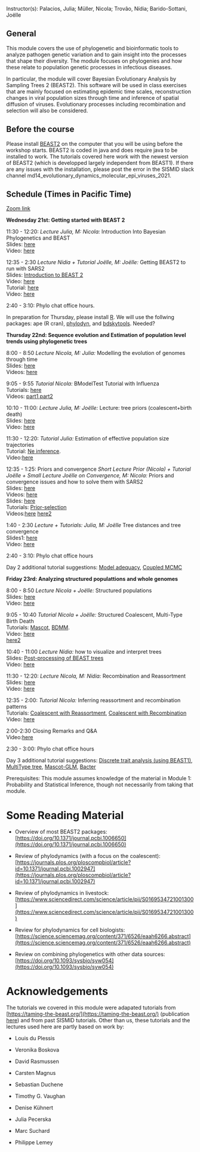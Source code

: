 


<p>  </p>

<p>  </p>

Instructor(s):
Palacios, Julia; Müller, Nicola; Trovão, Nídia; Barido-Sottani, Joëlle

## General

This module covers the use of phylogenetic and bioinformatic tools to analyze pathogen genetic variation and to gain insight into the processes that shape their diversity. The module focuses on phylogenies and how these relate to population genetic processes in infectious diseases.

In particular, the module will cover Bayesian Evolutionary Analysis by Sampling Trees 2 (BEAST2). This software will be used in class exercises that are mainly focused on estimating epidemic time scales, reconstruction changes in viral population sizes through time and inference of spatial diffusion of viruses. Evolutionary processes including recombination and selection will also be considered.

## Before the course

Please install [BEAST2](https://www.beast2.org/) on the computer that you will be using before the workshop starts.
BEAST2 is coded in java and does require java to be installed to work.
The tutorials covered here work with the newest version of BEAST2 (which is developped largely independent from BEAST1).
If there are any issues with the installation, please post the error in the SISMID slack channel md14_evolutionary_dynamics_molecular_epi_viruses_2021.

## Schedule (Times in Pacific Time)

[Zoom link](https://stanford.zoom.us/j/95863616151?pwd=Tis3UXBLNmNYdUxvRHFZcTRKbmNiUT09) <br />


**Wednesday 21st: Getting started with BEAST 2** <br />

11:30 - 12:20: *Lecture Julia, M: Nicola:* Introduction Into Bayesian Phylogenetics and BEAST<br />
                Slides: [here](https://github.com/JuliaPalacios/SISMID_EvolutionaryDynamics/blob/master/Lectures/2021-07-21_Introduction.pdf?raw=true)<br />
                Video: [here](https://stanford.zoom.us/rec/share/-6aDehBWYZJA10j5507y5FJBAIyvZml480nLzj1ZX7rd48Qk3PLKn-UY2GtWcduj.WZTY4r-L9d9m5uXh?startTime=1626892546000)

12:35 - 2:30  *Lecture Nídia + Tutorial Joëlle, M: Joëlle:*  Getting BEAST2 to run with SARS2 <br />
                Slides: [Introduction to BEAST 2](https://github.com/JuliaPalacios/SISMID_EvolutionaryDynamics/blob/master/Lectures/2021-07-21_IntroductionToBEAST2_NT.pdf)<br />
                Video: [here](https://stanford.zoom.us/rec/share/lp3Ei2GGrl_45cKDS7YB6teHqGxVjjUSoLfNpH1OUtWTcZZfGP1Q0GqexSusrD60.mZkLg1SZEPQkJo6T?startTime=1626896252000)<br />
                Tutorial: [here](https://github.com/JuliaPalacios/SISMID_EvolutionaryDynamics/blob/master/Tutorials/Introduction-to-BEAST2.zip?raw=true)<br />
                Video: [here](https://stanford.zoom.us/rec/share/-PLZn93I2KFgdC-SJrXTMA6kO0XJ_wP8cdA7_ocwjqXW4CXDiN2o71GLQsudWQ94.CI7-bny7r0Mp9cHu?startTime=1626899468000)

2:40 - 3:10: Phylo chat office hours. 

In preparation for Thursday, please install [R](https://www.r-project.org). We will use the follwing packages: ape (R cran), [phylodyn](https://github.com/mdkarcher/phylodyn), and [bdskytools](https://github.com/laduplessis/bdskytools). Needed?

**Thursday 22nd: Sequence evolution and Estimation of population level trends using phylogenetic trees**

8:00 - 8:50 *Lecture Nicola, M: Julia:* Modelling the evolution of genomes through time<br />
                Slides: [here](https://github.com/JuliaPalacios/SISMID_EvolutionaryDynamics/blob/master/Lectures/2021-07-22_sismid_evol_nfm.pptx?raw=true)<br />
                Videos: [here](https://stanford.zoom.us/rec/share/lreja8-Cf6rvbjcnWhI1EkdJ3lQpxSdfTfrMRImgzkapfiZ55r7xynrKoyGaNwpJ.h5B_hX9Jpzxl8TzG?startTime=1626966297000) 

9:05 - 9:55 *Tutorial Nicola:* BModelTest Tutorial with Influenza <br />
                Tutorials: [here](https://github.com/JuliaPalacios/SISMID_EvolutionaryDynamics/blob/master/Tutorials/2021-07-22_BModelTest.zip?raw=true)<br />
                Videos: [part1](https://stanford.zoom.us/rec/share/lreja8-Cf6rvbjcnWhI1EkdJ3lQpxSdfTfrMRImgzkapfiZ55r7xynrKoyGaNwpJ.h5B_hX9Jpzxl8TzG?startTime=1626969978000),[part2](https://stanford.zoom.us/rec/share/lreja8-Cf6rvbjcnWhI1EkdJ3lQpxSdfTfrMRImgzkapfiZ55r7xynrKoyGaNwpJ.h5B_hX9Jpzxl8TzG?startTime=1626972729000)

10:10 - 11:00: *Lecture Julia, M: Joëlle:* Lecture: tree priors (coalescent+birth death) <br />
                Slides: [here](https://github.com/JuliaPalacios/SISMID_EvolutionaryDynamics/blob/master/Lectures/2021-07-22_tree_priors.pdf?raw=true)<br />                Video: [here](https://stanford.zoom.us/rec/share/lreja8-Cf6rvbjcnWhI1EkdJ3lQpxSdfTfrMRImgzkapfiZ55r7xynrKoyGaNwpJ.h5B_hX9Jpzxl8TzG?startTime=1626973935000)

11:30 - 12:20: *Tutorial Julia:* Estimation of effective population size trajectories <br />
                Tutorial: [Ne inference](https://github.com/JuliaPalacios/SISMID_EvolutionaryDynamics/raw/master/Tutorials/Ne_inference.zip?raw=true).<br />
                Video:[here](https://stanford.zoom.us/rec/share/MEOYYY_970d3dX2UYLIG03mNHHiCc7VMk1IMn2XgRWO1bn7VojtnDi0yX1ZwthpM.IRgdmLN4S5JgJOkf?startTime=1626978761000)</b> 
               
12:35 - 1:25: Priors and convergence
*Short Lecture Prior (Nicola) + Tutorial Joëlle + Small Lecture Joëlle on Convergence, M: Nicola:* Priors and convergence issues and how to solve them with SARS2 <br />
                Slides: [here](https://github.com/JuliaPalacios/SISMID_EvolutionaryDynamics/blob/master/Lectures/2021-07-22_priors_nfm.pptx?raw=true)<br />
                Videos: [here](https://stanford.zoom.us/rec/share/MEOYYY_970d3dX2UYLIG03mNHHiCc7VMk1IMn2XgRWO1bn7VojtnDi0yX1ZwthpM.IRgdmLN4S5JgJOkf?startTime=1626982601000)<br />
                Slides: [here](https://github.com/JuliaPalacios/SISMID_EvolutionaryDynamics/blob/master/Lectures/2020-07-27_troubleshooting.pptx?raw=true)<br />
                Tutorials: [Prior-selection](https://github.com/JuliaPalacios/SISMID_EvolutionaryDynamics/blob/master/Tutorials/Prior-selection.zip?raw=true)<br />
                Videos:[here](https://stanford.zoom.us/rec/share/MEOYYY_970d3dX2UYLIG03mNHHiCc7VMk1IMn2XgRWO1bn7VojtnDi0yX1ZwthpM.IRgdmLN4S5JgJOkf?startTime=1626983104000)
                [here2](https://stanford.zoom.us/rec/share/MEOYYY_970d3dX2UYLIG03mNHHiCc7VMk1IMn2XgRWO1bn7VojtnDi0yX1ZwthpM.IRgdmLN4S5JgJOkf?startTime=1626986554000)

1:40 - 2:30
*Lecture + Tutorials: Julia, M: Joëlle* Tree distances and tree convergence <br />
                Slides1: [here](https://github.com/JuliaPalacios/SISMID_EvolutionaryDynamics/blob/master/Lectures/2021-07-22_Summary_Trees.pdf?raw=true)<br />
                Video: [here](https://stanford.zoom.us/rec/share/MEOYYY_970d3dX2UYLIG03mNHHiCc7VMk1IMn2XgRWO1bn7VojtnDi0yX1ZwthpM.IRgdmLN4S5JgJOkf?startTime=1626986888000)


2:40 - 3:10: Phylo chat office hours

Day 2 additional tutorial suggestions: [Model adequacy](https://taming-the-beast.org/tutorials/adequacy_tutorial/), [Coupled MCMC](https://taming-the-beast.org/tutorials/CoupledMCMC-Tutorial/)

**Friday 23rd: Analyzing structured populattions and whole genomes**

8:00 - 8:50 *Lecture Nicola + Joëlle:* Structured populations <br />
                Slides: [here](https://github.com/JuliaPalacios/SISMID_EvolutionaryDynamics/blob/master/Lectures/2021-07-23_sismid_structured_nfm.pptx?raw=true)<br />
                Video: [here](https://stanford.zoom.us/rec/share/7AsGkB1qDz0_qoNIpMvGyf6uKVHvmO2Dg7NwtaNQYla7pQq_qoSNz1mJnLrGHFPl.FJzJFuCQbGTJz0B9?startTime=1627052560000)

9:05 - 10:40 *Tutorial Nicola + Joëlle:* Structured Coalescent, Multi-Type Birth Death <br />
                Tutorials: [Mascot](https://github.com/JuliaPalacios/SISMID_EvolutionaryDynamics/blob/master/Tutorials/Mascot-Tutorial.zip?raw=true), [BDMM](https://github.com/JuliaPalacios/SISMID_EvolutionaryDynamics/blob/master/Tutorials/Structured-birth-death-model.zip?raw=true).<br />
                Video: [here](https://stanford.zoom.us/rec/share/7AsGkB1qDz0_qoNIpMvGyf6uKVHvmO2Dg7NwtaNQYla7pQq_qoSNz1mJnLrGHFPl.FJzJFuCQbGTJz0B9?startTime=1627056463000)<br/>
                [here2](https://stanford.zoom.us/rec/share/7AsGkB1qDz0_qoNIpMvGyf6uKVHvmO2Dg7NwtaNQYla7pQq_qoSNz1mJnLrGHFPl.FJzJFuCQbGTJz0B9?startTime=1627061499000)
                
10:40 - 11:00 *Lecture Nídia:*  how to visualize and interpret trees <br />
                Slides: [Post-processing of BEAST trees](https://github.com/JuliaPalacios/SISMID_EvolutionaryDynamics/blob/master/Lectures/2021-07-23_FigTreeTutorial_NT.pdf)<br />
                Video: [here](https://stanford.zoom.us/rec/share/7AsGkB1qDz0_qoNIpMvGyf6uKVHvmO2Dg7NwtaNQYla7pQq_qoSNz1mJnLrGHFPl.FJzJFuCQbGTJz0B9?startTime=1627061930000)

11:30 - 12:20: *Lecture Nicola, M: Nídia:* Recombination and Reassortment <br />
                Slides: [here](https://github.com/JuliaPalacios/SISMID_EvolutionaryDynamics/blob/master/Lectures/2021-07-23_sismid_network_nfm.pptx?raw=true)<br />
                Video: [here](https://stanford.zoom.us/rec/share/ehfWIl10xUkweRCVBKR043Md6tkCDmLwn5iROiNfUhsfyUW31alT-sQzn3M7t18.-_HsanlGaMPXB8Zf?startTime=1627065166000)

12:35 - 2:00: *Tutorial Nicola:* Inferring reassortment and recombination patterns <br />
                Tutorials: [Coalescent with Reassortment](https://github.com/JuliaPalacios/SISMID_EvolutionaryDynamics/blob/master/Tutorials/Reassortment-Tutorial.zip?raw=true), [Coalescent with Recombination](https://github.com/JuliaPalacios/SISMID_EvolutionaryDynamics/blob/master/Tutorials/Recombination-Tutorial.zip?raw=true)<br />
                Video: [here](https://stanford.zoom.us/rec/share/HWnly0KWFhASGoOwG8G0e6yU6es05HBPkPxgF6eMnMnBW75A1CHN23wcSeg2Zcxn.vp9842wYBbnCJO0-?startTime=1627073434000)
                
2:00-2:30 Closing Remarks and Q&A<br />
                Video:[here](https://stanford.zoom.us/rec/play/vKOrLH0hQbLPz1-BvR4NXurR73_uc-3OeNmeuMxDvt6VrjXX3psOVPd7VUBN_k7BJ_1lKdWtDd0gyM53.Jl6NANtfFUqomoq0?startTime=1627073829000&_x_zm_rtaid=Pc_8uJJdQQCOvHNWcztKjg.1627480177433.259d312c5b87157627edcf8c36ef8bbb&_x_zm_rhtaid=651)
                
2:30 - 3:00: Phylo chat office hours

Day 3 additional tutorial suggestions: [Discrete trait analysis (using BEAST1)](http://beast.community/workshop_discrete_diffusion), [MultiType tree](https://taming-the-beast.org/tutorials/Structured-coalescent/), [Mascot-GLM](https://github.com/nicfel/GLM-Tutorial), [Bacter](https://taming-the-beast.org/tutorials/Bacter-Tutorial/)
         
Prerequisites: This module assumes knowledge of the material in Module 1: Probability and Statistical Inference, though not necessarily from taking that module.

# Some Reading Material

- Overview of most BEAST2 packages: [https://doi.org/10.1371/journal.pcbi.1006650](https://doi.org/10.1371/journal.pcbi.1006650)

- Review of phylodynamics (with a focus on the coalescent): [https://journals.plos.org/ploscompbiol/article?id=10.1371/journal.pcbi.1002947](https://journals.plos.org/ploscompbiol/article?id=10.1371/journal.pcbi.1002947)

- Review of phylodynamics in livestock: [https://www.sciencedirect.com/science/article/pii/S0169534721001300](https://www.sciencedirect.com/science/article/pii/S0169534721001300)

- Review for phylodynamics for cell biologists: [https://science.sciencemag.org/content/371/6526/eaah6266.abstract](https://science.sciencemag.org/content/371/6526/eaah6266.abstract)

- Review on combining phylogenetics with other data sources: [https://doi.org/10.1093/sysbio/syw054](https://doi.org/10.1093/sysbio/syw054)

# Acknowledgements

The tutorials we covered in this module were adapated tutorials from [https://taming-the-beast.org/](https://taming-the-beast.org/) (publication [here](https://academic.oup.com/sysbio/article/67/1/170/3897660)) and from past SISMID tutorials. 
Other than us, these tutorials and the lectures used here are partly based on work by:

- Louis du Plessis 

- Veronika Boskova

- David Rasmussen

- Carsten Magnus

- Sebastian Duchene

- Timothy G. Vaughan

- Denise Kühnert

- Julia Pecerska

- Marc Suchard

- Philippe Lemey
